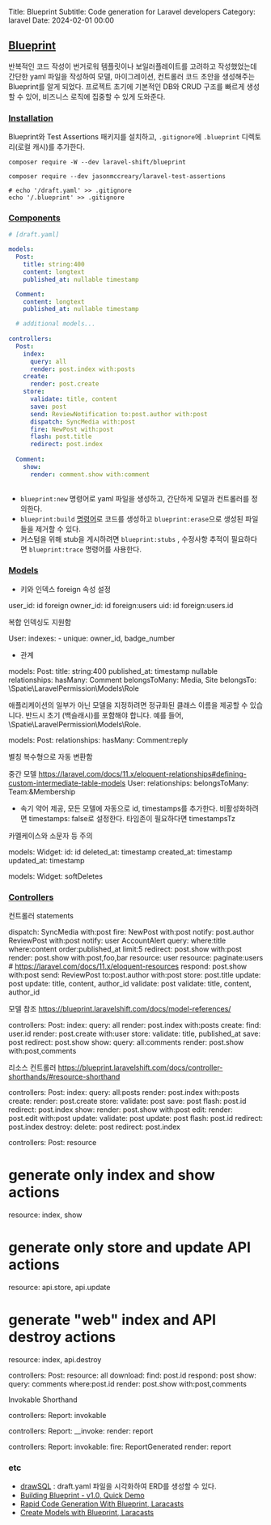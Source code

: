 Title: Blueprint
Subtitle: Code generation for Laravel developers
Category: laravel
Date: 2024-02-01 00:00

## [Blueprint](https://blueprint.laravelshift.com/)

반복적인 코드 작성이 번거로워 템플릿이나 보일러플레이트를 고려하고 작성했었는데  
간단한 yaml 파일을 작성하여 모델, 마이그레이션, 컨트롤러 코드 초안을 생성해주는 Blueprint를 알게 되었다.
프로젝트 초기에 기본적인 DB와 CRUD 구조를 빠르게 생성할 수 있어, 비즈니스 로직에 집중할 수 있게 도와준다.

### [Installation](https://blueprint.laravelshift.com/docs/installation/)

Blueprint와 Test Assertions 패키지를 설치하고, `.gitignore`에 `.blueprint` 디렉토리(로컬 캐시)를 추가한다.

```shell
composer require -W --dev laravel-shift/blueprint

composer require --dev jasonmccreary/laravel-test-assertions

# echo '/draft.yaml' >> .gitignore
echo '/.blueprint' >> .gitignore
```

### [Components](https://blueprint.laravelshift.com/docs/generating-components/)

```yaml
# [draft.yaml]

models:
  Post:
    title: string:400
    content: longtext
    published_at: nullable timestamp

  Comment:
    content: longtext
    published_at: nullable timestamp

  # additional models...
  
controllers:
  Post:
    index:
      query: all
      render: post.index with:posts
    create:
      render: post.create
    store:
      validate: title, content
      save: post
      send: ReviewNotification to:post.author with:post
      dispatch: SyncMedia with:post
      fire: NewPost with:post
      flash: post.title
      redirect: post.index
  
  Comment:
    show:
      render: comment.show with:comment
    
```

- `blueprint:new` 명령어로 yaml 파일을 생성하고, 간단하게 모델과 컨트롤러를 정의한다.
- `blueprint:build` [명령어](https://blueprint.laravelshift.com/docs/available-commands/)로 코드를 생성하고
  `blueprint:erase`으로 생성된 파일들을 제거할 수 있다.
- 커스텀을 위해 stub을 게시하려면 `blueprint:stubs` , 수정사항 추적이 필요하다면 `blueprint:trace` 명령어를 사용한다.

### [Models](https://blueprint.laravelshift.com/docs/defining-models/)

- 키와 인덱스
foreign 속성 설정

user_id: id foreign
owner_id: id foreign:users
uid: id foreign:users.id

복합 인덱싱도 지원함

User:
  indexes:
    - unique: owner_id, badge_number

- 관계

models:
  Post:
    title: string:400
    published_at: timestamp nullable
    relationships:
      hasMany: Comment
      belongsToMany: Media, Site
      belongsTo: \Spatie\LaravelPermission\Models\Role

애플리케이션의 일부가 아닌 모델을 지정하려면 정규화된 클래스 이름을 제공할 수 있습니다. 
반드시 초기 \(백슬래시)를 포함해야 합니다. 예를 들어, \Spatie\LaravelPermission\Models\Role.

models:
  Post:
    relationships:
      hasMany: Comment:reply

별칭 복수형으로 자동 변환함

중간 모델
https://laravel.com/docs/11.x/eloquent-relationships#defining-custom-intermediate-table-models
User:
  relationships:
    belongsToMany: Team:&Membership

- 속기
약어 제공, 모든 모델에 자동으로 id, timestamps를 추가한다.
비활성화하려면 timestamps: false로 설정한다. 타임존이 필요하다면 timestampsTz

카멜케이스와 소문자 등 주의 

models:
  Widget:
    id: id
    deleted_at: timestamp
    created_at: timestamp
    updated_at: timestamp

models:
  Widget:
    softDeletes

### [Controllers](https://blueprint.laravelshift.com/docs/defining-controllers/)

컨트롤러 statements

dispatch: SyncMedia with:post
fire: NewPost with:post
notify: post.author ReviewPost with:post
notify: user AccountAlert
query: where:title where:content order:published_at limit:5
redirect: post.show with:post
render: post.show with:post,foo,bar
resource: user
resource: paginate:users # https://laravel.com/docs/11.x/eloquent-resources
respond: post.show with:post
send: ReviewPost to:post.author with:post
store: post.title
update: post
update: title, content, author_id
validate: post
validate: title, content, author_id

모델 참조
https://blueprint.laravelshift.com/docs/model-references/

controllers:
  Post:
    index:
      query: all
      render: post.index with:posts
    create:
      find: user.id
      render: post.create with:user
    store:
      validate: title, published_at
      save: post
      redirect: post.show
    show:
      query: all:comments
      render: post.show with:post,comments



리소스 컨트롤러
https://blueprint.laravelshift.com/docs/controller-shorthands/#resource-shorthand

controllers:
  Post:
    index:
      query: all:posts
      render: post.index with:posts
    create:
      render: post.create
    store:
      validate: post
      save: post
      flash: post.id
      redirect: post.index
    show:
      render: post.show with:post
    edit:
      render: post.edit with:post
    update:
      validate: post
      update: post
      flash: post.id
      redirect: post.index
    destroy:
      delete: post
      redirect: post.index

controllers:
  Post:
    resource

# generate only index and show actions
resource: index, show

# generate only store and update API actions
resource: api.store, api.update

# generate "web" index and API destroy actions
resource: index, api.destroy

controllers:
  Post:
    resource: all
    download:
      find: post.id
      respond: post
    show:
      query: comments where:post.id
      render: post.show with:post,comments

Invokable Shorthand

controllers:
  Report:
    invokable

controllers:
  Report:
    __invoke:
      render: report

controllers:
  Report:
    invokable:
      fire: ReportGenerated
      render: report

### etc

- [drawSQL](https://drawsql.app) : draft.yaml 파일을 시각화하여 ERD를 생성할 수 있다.
- [Building Blueprint - v1.0, Quick Demo](https://youtu.be/A_gUCwni_6c)
- [Rapid Code Generation With Blueprint, Laracasts](https://laracasts.com/series/guest-spotlight/episodes/9)
- [Create Models with Blueprint, Laracasts](https://laracasts.com/series/rapid-laravel-development-with-filament/episodes/1)
